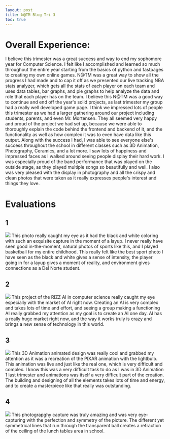 ```yaml
---
layout: post
title: N@TM Blog Tri 3
toc: true
---
```


# Overall Experience:
I believe this trimester was a great success and way to end my sophomore year for Computer Science. I felt like I accomplished and learned so much throughout the entire year starting from the basics of python and fastpages to creating my own online games. N@TM was a great way to show all the progress I had made and to cap it off as we presented our live tracking NBA stats analyzer, which gets all the stats of each player on each team and uses data tables, bar graphs, and pie graphs to help analyze the data and role that each player has on the team. I believe this N@TM was a good way to continue and end off the year's solid projects, as last trimester my group had a really well developed game page. I think we impressed lots of people this trimester as we had a larger gathering around our project including students, parents, and even Mr. Mortensen. They all seemed very happy and proud of the project we had set up, because we were able to thoroughly explain the code behind the frontend and backend of it, and the functionality as well as how complex it was to even have data like this output. 
Along with the success I had, I was able to see everyone else's success throughout the school in different classes such as 3D Animation, Photography, Ceramics, and a lot more. I saw lots of happiness and impressed faces as I walked around seeing people display their hard work. I was especially proud of the band performance that was played on the outside stage, as they played multiple songs so beautifully and well. I also was very pleased with the display in photography and all the crispy and clean photos that were taken as it really expresses people's interest and things they love.

# Evaluations

## 1
![](https://github.com/paravsalaniwal/firstrepo/assets/111609656/5896e238-6739-4335-9121-a779a5fefffb)
This photo really caught my eye as it had the black and white coloring with such an exquisite capture in the moment of a layup. I never really have seen good in-the-moment, natural photos of sports like this, and I played basketball for my entire childhood. This really felt like the best sport photo I have seen as the black and white gives a sense of intensity, the player going in for a layup gives a moment of reality, and environment gives connections as a Del Norte student. 

## 2
![](https://github.com/paravsalaniwal/firstrepo/assets/111609656/eed4b34b-87b8-406f-80ce-e7e63af4c8be)
This project of the RIZZ AI in computer science really caught my eye especially with the market of AI right now. Creating an AI is very complex and takes lots of time and effort, and seeing a group making a functioning AI really grabbed my attention as my goal is to create an AI one day. AI has a really huge market right now, and the way it works truly is crazy and brings a new sense of technology in this world.

## 3
![](https://github.com/paravsalaniwal/firstrepo/assets/111609656/c8e32aff-d98c-43f3-a28c-e3c838ac0071)
This 3D Animation animated design was really cool and grabbed my attention as it was a recreation of the PIXAR animation with the lightbulb. This animation was live and just like the real one, which is very difficult and complex. I know this was a very difficult task to do as I was in 3D Animation 1 last trimester and animations was itself a very difficult part of the creation. The building and designing of all the elements takes lots of time and energy, and to create a masterpiece like that really was outstanding. 

## 4
![](https://github.com/paravsalaniwal/firstrepo/assets/111609656/6d7799e6-a83c-4547-a1c7-c73d494506c9)
This photograpghy capture was truly amazing and was very eye-capturing with the perfection and symmetry of the picture. The different yet symmetrical lines that run through the transparent ball creates a refraction of the ceiling of the lunch tables area in school. 
